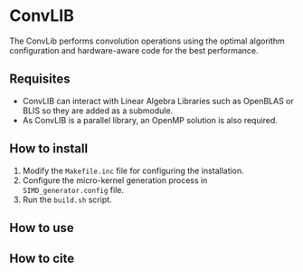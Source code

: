 # ConvLIB
The ConvLib performs convolution operations using the optimal algorithm configuration and hardware-aware code for the best performance.

## Requisites
- ConvLIB can interact with Linear Algebra Libraries such as OpenBLAS or BLIS so they are added as a submodule.
- As ConvLIB is a parallel library, an OpenMP solution is also required.

## How to install
1. Modify the `Makefile.inc` file for configuring the installation.
2. Configure the micro-kernel generation process in `SIMD_generator.config` file.
3. Run the `build.sh` script.
## How to use 

## How to cite

